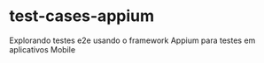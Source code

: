 # test-cases-appium
Explorando testes e2e usando o framework Appium para testes em aplicativos Mobile
